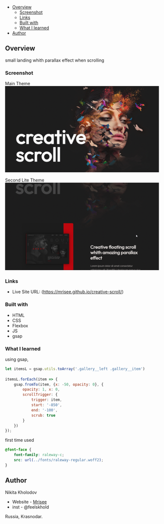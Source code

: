 - [Overview](#overview)
  - [Screenshot](#screenshot)
  - [Links](#links)
  - [Built with](#built-with)
  - [What I learned](#what-i-learned)
- [Author](#author)



## Overview
small landing whith parallax effect when scrolling

### Screenshot

Main Theme
![](/screens/1.png)

Second Lite Theme
![](/screens/2.png)


### Links

- Live Site URL: (https://mrisee.github.io/creative-scroll/)


### Built with

- HTML
- CSS
- Flexbox
- JS
- gsap

### What I learned

using gsap,
```js
let itemsL = gsap.utils.toArray('.gallery__left .gallery__item')

itemsL.forEach(item => {
    gsap.fromTo(item, {x: -50, opacity: 0}, {
        opacity: 1, x: 0,   
        scrollTrigger: {
            trigger: item,
            start: '-850',
            end: '-100',
            scrub: true
        }
    })
});
```

first time used 
```css
@font-face {
    font-family: raleway-c;
    src: url(../fonts/raleway-regular.woff2);
}
```


## Author
Nikita Kholodov 

- Website - [Mrisee](https://github.com/Mrisee)
- inst - @feelskhold

Russia, Krasnodar.


